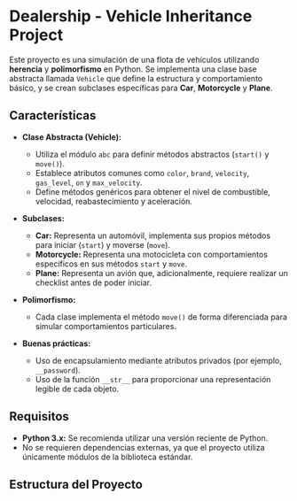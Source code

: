 # Dealership - Vehicle Inheritance Project

Este proyecto es una simulación de una flota de vehículos utilizando **herencia** y **polimorfismo** en Python. Se implementa una clase base abstracta llamada `Vehicle` que define la estructura y comportamiento básico, y se crean subclases específicas para **Car**, **Motorcycle** y **Plane**.

## Características

- **Clase Abstracta (Vehicle):**
  - Utiliza el módulo `abc` para definir métodos abstractos (`start()` y `move()`).
  - Establece atributos comunes como `color`, `brand`, `velocity`, `gas_level`, `on` y `max_velocity`.
  - Define métodos genéricos para obtener el nivel de combustible, velocidad, reabastecimiento y aceleración.

- **Subclases:**
  - **Car:** Representa un automóvil, implementa sus propios métodos para iniciar (`start`) y moverse (`move`).
  - **Motorcycle:** Representa una motocicleta con comportamientos específicos en sus métodos `start` y `move`.
  - **Plane:** Representa un avión que, adicionalmente, requiere realizar un checklist antes de poder iniciar.

- **Polimorfismo:**
  - Cada clase implementa el método `move()` de forma diferenciada para simular comportamientos particulares.

- **Buenas prácticas:**
  - Uso de encapsulamiento mediante atributos privados (por ejemplo, `__password`).
  - Uso de la función `__str__` para proporcionar una representación legible de cada objeto.

## Requisitos

- **Python 3.x:** Se recomienda utilizar una versión reciente de Python.
- No se requieren dependencias externas, ya que el proyecto utiliza únicamente módulos de la biblioteca estándar.

## Estructura del Proyecto

